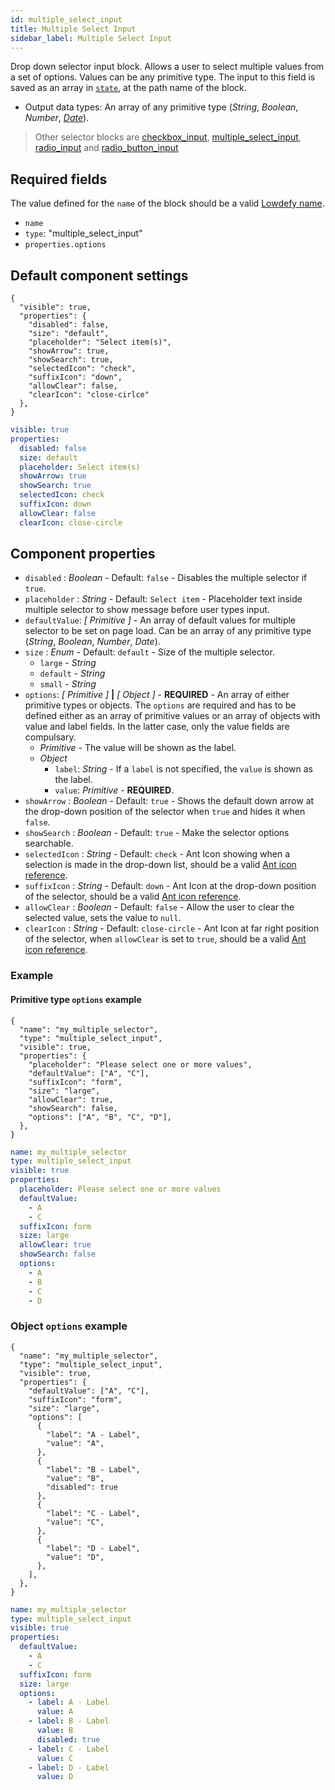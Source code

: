 ```yaml
---
id: multiple_select_input
title: Multiple Select Input
sidebar_label: Multiple Select Input
---
```


Drop down selector input block. Allows a user to select multiple values from a set of options. Values can be any primitive type.
The input to this field is saved as an array in [`state`](concepts/state.md), at the path name of the block.

- Output data types: An array of any primitive type (_String_, _Boolean_, _Number_, [_Date_](date_input.md#date-type)).

> Other selector blocks are [checkbox_input](checkbox_input.md), [multiple_select_input](multiple_select_input.md), [radio_input](radio_input.md) and [radio_button_input](radio_button_input.md)

## Required fields

The value defined for the `name` of the block should be a valid [Lowdefy name](concepts/lowdefy-file.md#names-and-ids).

- `name`
- `type`: "multiple_select_input"
- `properties.options`

## Default component settings

<!--DOCUSAURUS_CODE_TABS-->
<!--JSON-->

```json5
{
  "visible": true,
  "properties": {
    "disabled": false,
    "size": "default",
    "placeholder": "Select item(s)",
    "showArrow": true,
    "showSearch": true,
    "selectedIcon": "check",
    "suffixIcon": "down",
    "allowClear": false,
    "clearIcon": "close-cirlce"
  },
}
```

<!--YAML-->

```yaml
visible: true
properties:
  disabled: false
  size: default
  placeholder: Select item(s)
  showArrow: true
  showSearch: true
  selectedIcon: check
  suffixIcon: down
  allowClear: false
  clearIcon: close-circle
```

<!--END_DOCUSAURUS_CODE_TABS-->

## Component properties

- `disabled` : _Boolean_ - Default: `false` - Disables the multiple selector if `true`.
- `placeholder` : _String_ - Default: `Select item` - Placeholder text inside multiple selector to show message before user types input.
- `defaultValue`: _[ Primitive ]_ - An array of default values for multiple selector to be set on page load. Can be an array of any primitive type (_String_, _Boolean_, _Number_, _Date_).
- `size` : _Enum_ - Default: `default` - Size of the multiple selector.
  - `large` - _String_
  - `default` - _String_
  - `small` - _String_
- `options`: _[ Primitive ]_ **|** _[ Object ]_ - **REQUIRED** - An array of either primitive types or objects. The `options` are required and has to be defined either as an array of primitive values or an array of objects with value and label fields. In the latter case, only the value fields are compulsary.
  - _Primitive_ - The value will be shown as the label.
  - _Object_
    - `label`: _String_ - If a `label` is not specified, the `value` is shown as the label.
    - `value`: _Primitive_ - **REQUIRED**.
- `showArrow` : _Boolean_ - Default: `true` - Shows the default down arrow at the drop-down position of the selector when `true` and hides it when `false`.
- `showSearch` : _Boolean_ - Default: `true` - Make the selector options searchable.
- `selectedIcon` : _String_ - Default: `check` - Ant Icon showing when a selection is made in the drop-down list, should be a valid [Ant icon reference](https://ant.design/components/icon/).
- `suffixIcon` : _String_ - Default: `down` - Ant Icon at the drop-down position of the selector, should be a valid [Ant icon reference](https://ant.design/components/icon/).
- `allowClear` : _Boolean_ - Default: `false` - Allow the user to clear the selected value, sets the value to `null`.
- `clearIcon` : _String_ - Default: `close-circle` - Ant Icon at far right position of the selector, when `allowClear` is set to `true`, should be a valid [Ant icon reference](https://ant.design/components/icon/).

### Example

#### Primitive type `options` example

<!--DOCUSAURUS_CODE_TABS-->
<!--JSON-->

```json5
{
  "name": "my_multiple_selector",
  "type": "multiple_select_input",
  "visible": true,
  "properties": {
    "placeholder": "Please select one or more values",
    "defaultValue": ["A", "C"],
    "suffixIcon": "form",
    "size": "large",
    "allowClear": true,
    "showSearch": false,
    "options": ["A", "B", "C", "D"],
  },
}
```

<!--YAML-->

```yaml
name: my_multiple_selector
type: multiple_select_input
visible: true
properties:
  placeholder: Please select one or more values
  defaultValue:
    - A
    - C
  suffixIcon: form
  size: large
  allowClear: true
  showSearch: false
  options:
    - A
    - B
    - C
    - D
```

<!--END_DOCUSAURUS_CODE_TABS-->

### Object `options` example

<!--DOCUSAURUS_CODE_TABS-->
<!--JSON-->

```json5
{
  "name": "my_multiple_selector",
  "type": "multiple_select_input",
  "visible": true,
  "properties": {
    "defaultValue": ["A", "C"],
    "suffixIcon": "form",
    "size": "large",
    "options": [
      {
        "label": "A - Label",
        "value": "A",
      },
      {
        "label": "B - Label",
        "value": "B",
        "disabled": true
      },
      {
        "label": "C - Label",
        "value": "C",
      },
      {
        "label": "D - Label",
        "value": "D",
      },
    ],
  },
}
```

<!--YAML-->

```yaml
name: my_multiple_selector
type: multiple_select_input
visible: true
properties:
  defaultValue:
    - A
    - C
  suffixIcon: form
  size: large
  options:
    - label: A - Label
      value: A
    - label: B - Label
      value: B
      disabled: true
    - label: C - Label
      value: C
    - label: D - Label
      value: D
```

<!--END_DOCUSAURUS_CODE_TABS-->
